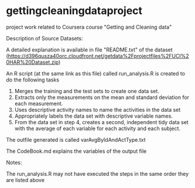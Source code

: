 gettingcleaningdataproject
==========================

project work related to Coursera course "Getting and Cleaning data"


Description of Source Datasets:

A detailed explanation is available in  file "README.txt" of the dataset
(https://d396qusza40orc.cloudfront.net/getdata%2Fprojectfiles%2FUCI%20HAR%20Dataset.zip)

An R script (at the same link as this file) called run_analysis.R is created to do the following tasks


1.    Merges the training and the test sets to create one data set.
2.    Extracts only the measurements on the mean and standard deviation for each measurement. 
3.    Uses descriptive activity names to name the activities in the data set
4.    Appropriately labels the data set with descriptive variable names. 
5.    From the data set in step 4, creates a second, independent tidy data set with the average of each variable for each activity and each subject.

The outfile generated is called varAvgByIdAndActType.txt

The CodeBook.md explains the variables of the output file

Notes:

The run_analysis.R may not have executed the steps in the same order they are listed above
